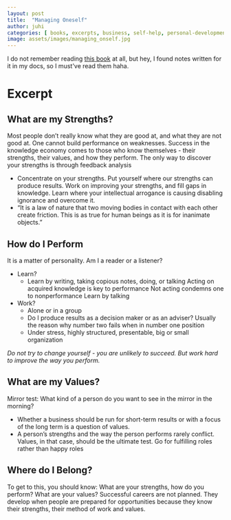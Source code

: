 ```yaml
---
layout: post
title:  "Managing Oneself"
author: juhi
categories: [ books, excerpts, business, self-help, personal-development ]
image: assets/images/managing_onself.jpg
---
```

I do not remember reading [this book](https://www.goodreads.com/book/show/2477223.Managing_Oneself) at all, but hey, I found notes written for it in my docs, so I must've read them haha.

# Excerpt
## What are my Strengths?
Most people don’t really know what they are good at, and what they are not good at. One cannot build performance on weaknesses. Success in the knowledge economy comes to those who know themselves - their strengths, their values, and how they perform. The only way to discover your strengths is through feedback analysis
- Concentrate on your strengths. Put yourself where our strengths can produce results.
Work on improving your strengths, and fill gaps in knowledge.
Learn where your intellectual arrogance is causing disabling ignorance and overcome it.
- “It is a law of nature that two moving bodies in contact with each other create friction. This is as true for human beings as it is for inanimate objects.”

## How do I Perform
It is  a matter of personality. Am I a reader or a listener?
- Learn?
	- Learn by writing, taking copious notes, doing, or talking
Acting on acquired knowledge is key to performance
Not acting condemns one to nonperformance
Learn by talking
- Work?
	- Alone or in a group
	- Do I produce results as a decision maker or as an adviser? Usually the reason why number two fails when in number one position
	- Under stress, highly structured, presentable, big or small organization

_Do not try to change yourself - you are unlikely to succeed. But work hard to improve the way you perform._

## What are my Values?
Mirror test: What kind of a person do you want to see in the mirror in the morning?
 - Whether a business should be run for short-term results or with a focus of the long term is a question of values.
- A person’s strengths and the way the person performs rarely conflict. Values, in that case, should be the ultimate test. Go for fulfilling roles rather than happy roles

## Where do I Belong?
To get to this, you should know: What are your strengths, how do you perform? What are your values?
Successful careers are not planned. They develop when people are prepared for opportunities because they know their strengths, their method of work and values.
